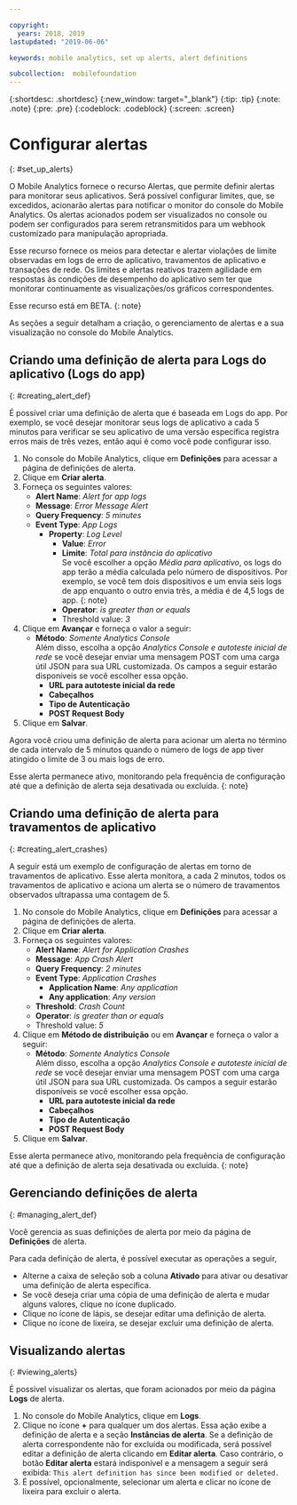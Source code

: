 ```yaml
---

copyright:
  years: 2018, 2019
lastupdated: "2019-06-06"

keywords: mobile analytics, set up alerts, alert definitions

subcollection:  mobilefoundation
---
```


{:shortdesc: .shortdesc}
{:new_window: target="_blank"}
{:tip: .tip}
{:note: .note}
{:pre: .pre}
{:codeblock: .codeblock}
{:screen: .screen}

# Configurar alertas
{: #set_up_alerts}

O Mobile Analytics fornece o recurso Alertas, que permite definir alertas para monitorar seus aplicativos. Será possível configurar limites, que, se excedidos, acionarão alertas para notificar o monitor do console do Mobile Analytics. Os alertas acionados podem ser visualizados no console ou podem ser configurados para serem retransmitidos para um webhook customizado para manipulação apropriada.

Esse recurso fornece os meios para detectar e alertar violações de limite observadas em logs de erro de aplicativo, travamentos de aplicativo e transações de rede. Os limites e alertas reativos trazem agilidade em respostas às condições de desempenho do aplicativo sem ter que monitorar continuamente as visualizações/os gráficos correspondentes.

Esse recurso está em BETA.
{: note}

As seções a seguir detalham a criação, o gerenciamento de alertas e a sua visualização no console do Mobile Analytics.

## Criando uma definição de alerta para Logs do aplicativo (Logs do app)
{: #creating_alert_def}

É possível criar uma definição de alerta que é baseada em Logs do app.  Por exemplo, se você desejar monitorar seus logs de aplicativo a cada 5 minutos para verificar se seu aplicativo de uma versão específica registra erros mais de três vezes, então aqui é como você pode configurar isso.

1.  No console do Mobile Analytics, clique em **Definições** para acessar a página de definições de alerta.
2.  Clique em **Criar alerta**.
3.  Forneça os seguintes valores:
    * **Alert Name**: *Alert for app logs*
    * **Message**: *Error Message Alert*
    * **Query Frequency**: *5 minutes*
    * **Event Type**: *App Logs*
        * **Property**: *Log Level*
            * **Value**: *Error*
            * **Limite**: *Total para instância do aplicativo*<br/>
              Se você escolher a opção *Média para aplicativo*, os logs do app terão a média calculada pelo número de dispositivos. Por exemplo, se você tem dois dispositivos e um envia seis logs de app enquanto o outro envia três, a média é de 4,5 logs de app.
              {: note}
            * **Operator**: *is greater than or equals*
            * Threshold value: *3*
4.  Clique em **Avançar** e forneça o valor a seguir:
    * **Método**: *Somente Analytics Console*<br/>
      Além disso, escolha a opção *Analytics Console e autoteste inicial de rede* se você desejar enviar uma mensagem POST com uma carga útil JSON para sua URL customizada. Os campos a seguir estarão disponíveis se você escolher essa opção.
      * **URL para autoteste inicial da rede**
      * **Cabeçalhos**
      * **Tipo de Autenticação**
      * **POST Request Body**
5. Clique em **Salvar**.  

Agora você criou uma definição de alerta para acionar um alerta no término de cada intervalo de 5 minutos quando o número de logs de app tiver atingido o limite de 3 ou mais logs de erro.

Esse alerta permanece ativo, monitorando pela frequência de configuração até que a definição de alerta seja desativada ou excluída.
{: note}

## Criando uma definição de alerta para travamentos de aplicativo
{: #creating_alert_crashes}

A seguir está um exemplo de configuração de alertas em torno de travamentos de aplicativo.  Esse alerta monitora, a cada 2 minutos, todos os travamentos de aplicativo e aciona um alerta se o número de travamentos observados ultrapassa uma contagem de 5.

1.  No console do Mobile Analytics, clique em **Definições** para acessar a página de definições de alerta.
2.  Clique em **Criar alerta**.
3.  Forneça os seguintes valores:
    * **Alert Name**: *Alert for Application Crashes*
    * **Message**: *App Crash Alert*
    * **Query Frequency**: *2 minutes*
    * **Event Type**: *Application Crashes*
        * **Application Name**: *Any application*
        * **Any application**: *Any version*
    * **Threshold**: *Crash Count*
    * **Operator**: *is greater than or equals*
    * Threshold value: *5*
4.  Clique em **Método de distribuição** ou em **Avançar** e forneça o valor a seguir:
    * **Método**: *Somente Analytics Console*<br/>
      Além disso, escolha a opção *Analytics Console e autoteste inicial de rede* se você desejar enviar uma mensagem POST com uma carga útil JSON para sua URL customizada. Os campos a seguir estarão disponíveis se você escolher essa opção.
      * **URL para autoteste inicial da rede**
      * **Cabeçalhos**
      * **Tipo de Autenticação**
      * **POST Request Body**
5. Clique em **Salvar**.  

Esse alerta permanece ativo, monitorando pela frequência de configuração até que a definição de alerta seja desativada ou excluída.
{: note}

## Gerenciando definições de alerta
{: #managing_alert_def}

Você gerencia as suas definições de alerta por meio da página de **Definições** de alerta.

Para cada definição de alerta, é possível executar as operações a seguir,
* Alterne a caixa de seleção sob a coluna **Ativado** para ativar ou desativar uma definição de alerta específica.
* Se você deseja criar uma cópia de uma definição de alerta e mudar alguns valores, clique no ícone duplicado.
* Clique no ícone de lápis, se desejar editar uma definição de alerta.
* Clique no ícone de lixeira, se desejar excluir uma definição de alerta.

## Visualizando alertas
{: #viewing_alerts}

É possível visualizar os alertas, que foram acionados por meio da página **Logs** de alerta.

1.  No console do Mobile Analytics, clique em **Logs**.
2.  Clique no ícone **+** para qualquer um dos alertas. Essa ação exibe a definição de alerta e a seção **Instâncias de alerta**.
    Se a definição de alerta correspondente não for excluída ou modificada, será possível editar a definição de alerta clicando em **Editar alerta**. Caso contrário, o botão **Editar alerta** estará indisponível e a mensagem a seguir será exibida:
    `This alert definition has since been modified or deleted.`
3.  É possível, opcionalmente, selecionar um alerta e clicar no ícone de lixeira para excluir o alerta.
